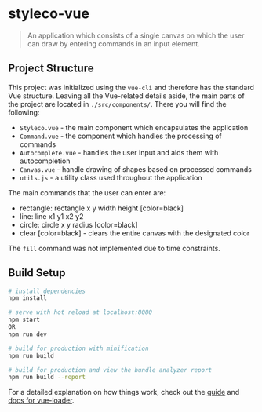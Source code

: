 # styleco-vue

> An application which consists of a single canvas on which the user can draw by entering commands in an input element.

## Project Structure

This project was initialized using the `vue-cli` and therefore has the standard Vue structure. Leaving all the Vue-related details aside, the main parts of the project are located in `./src/components/`. There you will find the following:
- `Styleco.vue` - the main component which encapsulates the application
- `Command.vue` - the component which handles the processing of commands
- `Autocomplete.vue` - handles the user input and aids them with autocompletion
- `Canvas.vue` - handle drawing of shapes based on processed commands
- `utils.js` - a utility class used throughout the application

The main commands that the user can enter are:
- rectangle: rectangle x y width height [color=black]
- line: line x1 y1 x2 y2
- circle: circle x y radius [color=black]
- clear [color=black] - clears the entire canvas with the designated color

The `fill` command was not implemented due to time constraints. 


## Build Setup

``` bash
# install dependencies
npm install

# serve with hot reload at localhost:8080
npm start
OR
npm run dev

# build for production with minification
npm run build

# build for production and view the bundle analyzer report
npm run build --report
```

For a detailed explanation on how things work, check out the [guide](http://vuejs-templates.github.io/webpack/) and [docs for vue-loader](http://vuejs.github.io/vue-loader).
